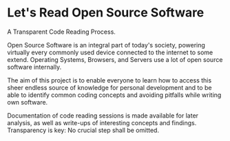 # Let's Read Open Source Software

A Transparent Code Reading Process.

Open Source Software is an integral part of today's society, powering
virtually every commonly used device connected to the internet to some
extend. Operating Systems, Browsers, and Servers use a lot of open
source software internally.

The aim of this project is to enable everyone to learn how to access
this sheer endless source of knowledge for personal development and to
be able to identify common coding concepts and avoiding pitfalls while
writing own software.

Documentation of code reading sessions is made available for later
analysis, as well as write-ups of interesting concepts and findings.
Transparency is key: No crucial step shall be omitted.
